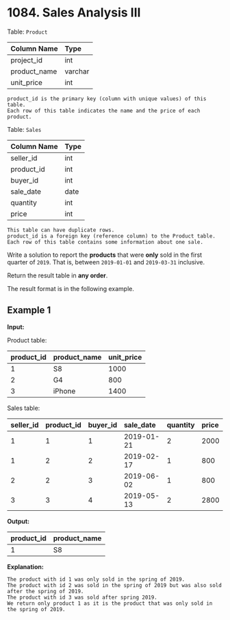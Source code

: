 # 1084. Sales Analysis III

Table: `Product`

| Column Name  | Type    |
| :----------- | :------ |
| project_id   | int     |
| product_name | varchar |
| unit_price   | int     |

```text
product_id is the primary key (column with unique values) of this table.
Each row of this table indicates the name and the price of each product.
```

Table: `Sales`

| Column Name | Type |
| :---------- | :--- |
| seller_id   | int  |
| product_id  | int  |
| buyer_id    | int  |
| sale_date   | date |
| quantity    | int  |
| price       | int  |

```text
This table can have duplicate rows.
product_id is a foreign key (reference column) to the Product table.
Each row of this table contains some information about one sale.
```

Write a solution to report the **products** that were **only** sold in the first quarter of `2019`. That is, between `2019-01-01` and `2019-03-31` inclusive.

Return the result table in **any order**.

The result format is in the following example.

## Example 1

**Input:**

Product table:

| product_id | product_name | unit_price |
| :--------- | :----------- | :--------- |
| 1          | S8           | 1000       |
| 2          | G4           | 800        |
| 3          | iPhone       | 1400       |

Sales table:

| seller_id | product_id | buyer_id | sale_date  | quantity | price |
| :-------- | :--------- | :------- | :--------- | :------- | :---- |
| 1         | 1          | 1        | 2019-01-21 | 2        | 2000  |
| 1         | 2          | 2        | 2019-02-17 | 1        | 800   |
| 2         | 2          | 3        | 2019-06-02 | 1        | 800   |
| 3         | 3          | 4        | 2019-05-13 | 2        | 2800  |

**Output:**

| product_id | product_name |
| :--------- | :----------- |
| 1          | S8           |

**Explanation:**

```text
The product with id 1 was only sold in the spring of 2019.
The product with id 2 was sold in the spring of 2019 but was also sold after the spring of 2019.
The product with id 3 was sold after spring 2019.
We return only product 1 as it is the product that was only sold in the spring of 2019.
```
